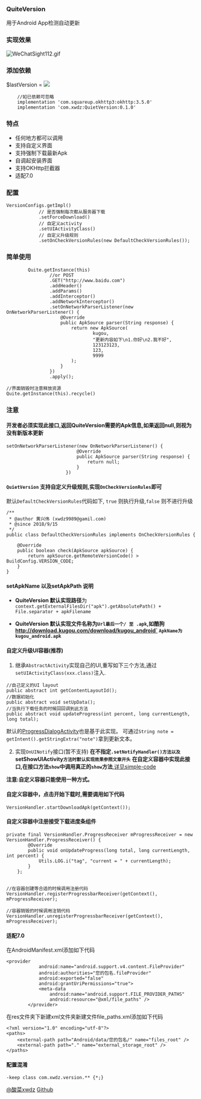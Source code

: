 ### QuiteVersion

用于Android App检测自动更新


### 实现效果
![WeChatSight112.gif](https://upload-images.jianshu.io/upload_images/2651056-8c50665d70685c18.gif?imageMogr2/auto-orient/strip)

### 添加依赖

$lastVersion = [![](https://jitpack.io/v/xwdz/QuiteVersion.svg)](https://jitpack.io/#xwdz/QuiteVersion)

```
    //如已依赖可忽略
    implementation 'com.squareup.okhttp3:okhttp:3.5.0'
    implementation 'com.xwdz:QuietVersion:0.1.0'
```

### 特点

- 任何地方都可以调用
- 支持自定义界面
- 支持强制下载最新Apk
- 自调起安装界面
- 支持OKHttp拦截器
- 适配7.0

### 配置

```
VersionConfigs.getImpl()
            // 是否强制每次都从服务器下载
            .setForceDownload()
            // 自定义activity 
            .setUIActivityClass()
            // 自定义升级规则
            .setOnCheckVersionRules(new DefaultCheckVersionRules());
```


### 简单使用

```
        Quite.getInstance(this)
                //or POST
                .GET("http://www.baidu.com")
                .addHeader()
                .addParams()
                .addInterceptor()
                .addNetworkInterceptor()
                .setOnNetworkParserListener(new OnNetworkParserListener() {
                    @Override
                    public ApkSource parser(String response) {
                        return new ApkSource(
                                kugou,
                                "更新内容如下\n1.你好\n2.我不好",
                                123123123,
                                123,
                                9999
                        );
                    }
                })
                .apply();

//界面销毁时注意释放资源
Quite.getInstance(this).recycle()
```

### 注意

####  开发者必须实现此接口,返回QuiteVersion需要的Apk信息,如果返回null,则视为没有新版本更新

```
setOnNetworkParserListener(new OnNetworkParserListener() {
                          @Override
                          public ApkSource parser(String response) {
                              return null;
                          }
                      })
```


####  `QuietVersion` 支持自定义升级规则,实现`OnCheckVersionRules`即可

默认`DefaultCheckVersionRules`代码如下, `true` 则执行升级,`false` 则不进行升级

```
/**
 * @author 黄兴伟 (xwdz9989@gamil.com)
 * @since 2018/9/15
 */
public class DefaultCheckVersionRules implements OnCheckVersionRules {

    @Override
    public boolean check(ApkSource apkSource) {
        return apkSource.getRemoteVersionCode() > BuildConfig.VERSION_CODE;
    }
}

```

#### setApkName 以及setApkPath 说明

- **QuiteVersion 默认实现路径**为`context.getExternalFilesDir("apk").getAbsolutePath() + File.separator + apkFilename`

- **QuiteVersion 默认实现文件名称为`Url最后一个/ 至 .apk`,如酷狗 http://download.kugou.com/download/kugou_android`
      `ApkName为kugou_android.apk`**


#### 自定义升级UI容器(推荐)

1. 继承`AbstractActivity`实现自己的UI,重写如下三个方法,通过`setUIActivityClass(xxx.class)`注入.

```
//自己定义的UI layout
public abstract int getContentLayoutId();
//数据初始化
public abstract void setUpData();
//当执行下载任务的时候回回调到此方法
public abstract void updateProgress(int percent, long currentLength, long total);
```
默认的[ProgressDialogActivity](https://github.com/xwdz/QuietVersionVersion/blob/master/lib/src/main/java/com/xwdz/version/ui/DefaultProgressDialogActivity.java)也是基于此实现。
可通过`String note = getIntent().getStringExtra("note")`拿到更新文本。


2. 实现`OnUINotify`接口(暂不支持)
**在不指定`.setNotifyHandler()方法以及`setShowUIActivity`方法时默认实现效果参照文章开头`**
**在自定义容器中实现此接口,在接口方法`show`中调用真正的`show`方法**,[详见simple-code](https://github.com/xwdz/QuietVersion/blob/master/app/src/main/java/com/update/testabc/DialogTest.java)

**注意:自定义容器只能使用一种方式。**


#### 自定义容器中，点击开始下载时,需要调用如下代码

```
VersionHandler.startDownloadApk(getContext());
```


#### 自定义容器中注册接受下载进度条组件

```
private final VersionHandler.ProgressReceiver mProgressReceiver = new VersionHandler.ProgressReceiver() {
        @Override
        public void onUpdateProgress(long total, long currentLength, int percent) {
            Utils.LOG.i("tag", "current = " + currentLength);
        }
    };


//在容器创建等合适的时候调用注册代码
VersionHandler.registerProgressbarReceiver(getContext(), mProgressReceiver);

//容器销毁的时候调用注销代码
VersionHandler.unregisterProgressbarReceiver(getContext(), mProgressReceiver);
```


#### 适配7.0

在AndroidManifest.xml添加如下代码

```
<provider
            android:name="android.support.v4.content.FileProvider"
            android:authorities="您的包名.fileProvider"
            android:exported="false"
            android:grantUriPermissions="true">
            <meta-data
                android:name="android.support.FILE_PROVIDER_PATHS"
                android:resource="@xml/file_paths" />
        </provider>
```

在res文件夹下新建xml文件夹新建文件file_paths.xml添加如下代码

```
<?xml version="1.0" encoding="utf-8"?>
<paths>
    <external-path path="Android/data/您的包名/" name="files_root" />
    <external-path path="." name="external_storage_root" />
</paths>
```

#### 配置混淆

```
-keep class com.xwdz.version.** {*;}
```

[@酸菜xwdz](http://huangxingwei.cn)
[Github](https://github.com/xwdz/QuietVersion)

